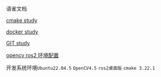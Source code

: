 语雀文档

[cmake study](https://www.yuque.com/yuqueyonghuakgijn/xmbrbw/go4n0p3gpvwskk15)

[docker study](https://www.yuque.com/yuqueyonghuakgijn/xmbrbw/uqfeicvpl0a4vrgq)

[GIT study](https://www.yuque.com/yuqueyonghuakgijn/xmbrbw/xxq9e69lgq0xhv8x?singleDoc#) 

[opencv ros2 环境配置](https://www.yuque.com/yuqueyonghuakgijn/xmbrbw/gv6y7g8eiy43w5gv?singleDoc#)

开发系统环境`Ubuntu22.04.5` `OpenCV4.5` `ros2桌面版` `cmake 3.22.1`



